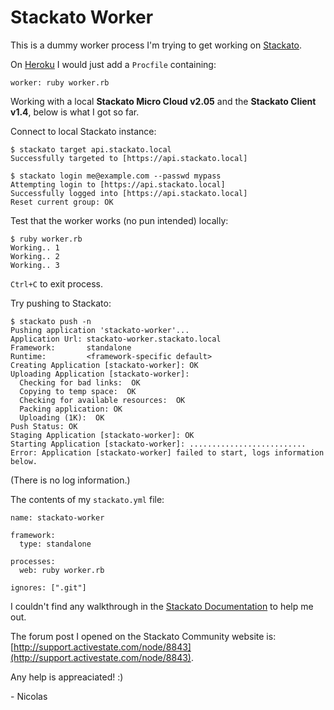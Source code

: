 # Stackato Worker

This is a dummy worker process I'm trying to get working on [Stackato](http://www.activestate.com/stackato).

On [Heroku](http://www.heroku.com/) I would just add a `Procfile` containing:

	worker: ruby worker.rb

Working with a local **Stackato Micro Cloud v2.05** and the **Stackato Client v1.4**, below is what I got so far.

Connect to local Stackato instance:

	$ stackato target api.stackato.local
	Successfully targeted to [https://api.stackato.local]
		
	$ stackato login me@example.com --passwd mypass
	Attempting login to [https://api.stackato.local]
	Successfully logged into [https://api.stackato.local]
	Reset current group: OK
	
Test that the worker works (no pun intended) locally:

	$ ruby worker.rb
	Working.. 1
	Working.. 2
	Working.. 3

`Ctrl+C` to exit process.

Try pushing to Stackato:

	$ stackato push -n
	Pushing application 'stackato-worker'...
	Application Url: stackato-worker.stackato.local
	Framework:       standalone
	Runtime:         <framework-specific default>
	Creating Application [stackato-worker]: OK
	Uploading Application [stackato-worker]:
	  Checking for bad links:  OK
	  Copying to temp space:  OK
	  Checking for available resources:  OK
	  Packing application: OK
	  Uploading (1K):  OK
	Push Status: OK
	Staging Application [stackato-worker]: OK
	Starting Application [stackato-worker]: ..........................
	Error: Application [stackato-worker] failed to start, logs information below.

(There is no log information.)

The contents of my `stackato.yml` file:

	name: stackato-worker

	framework:
	  type: standalone
	
	processes:
	  web: ruby worker.rb
	
	ignores: [".git"]

I couldn't find any walkthrough in the [Stackato Documentation](http://docs.stackato.com) to help me out.

The forum post I opened on the Stackato Community website is: [http://support.activestate.com/node/8843](http://support.activestate.com/node/8843).

Any help is appreaciated! :)

\- Nicolas